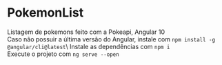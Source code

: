 # PokemonList

Listagem de pokemons feito com a Pokeapi, Angular 10\
Caso não possuir a última versão do Angular, instale com `npm install -g @angular/cli@latest`\ 
Instale as dependências com `npm i`\
Execute o projeto com `ng serve --open`

